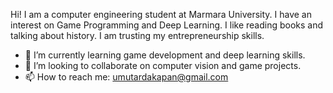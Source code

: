 
Hi! I am a computer engineering student at Marmara University. I have an interest on Game Programming and Deep Learning. I like reading books and talking about history. I am trusting my entrepreneurship skills.

- 🌱 I’m currently learning game development and deep learning skills.
- 👯 I’m looking to collaborate on computer vision and game projects.
- 📫 How to reach me: umutardakapan@gmail.com 


